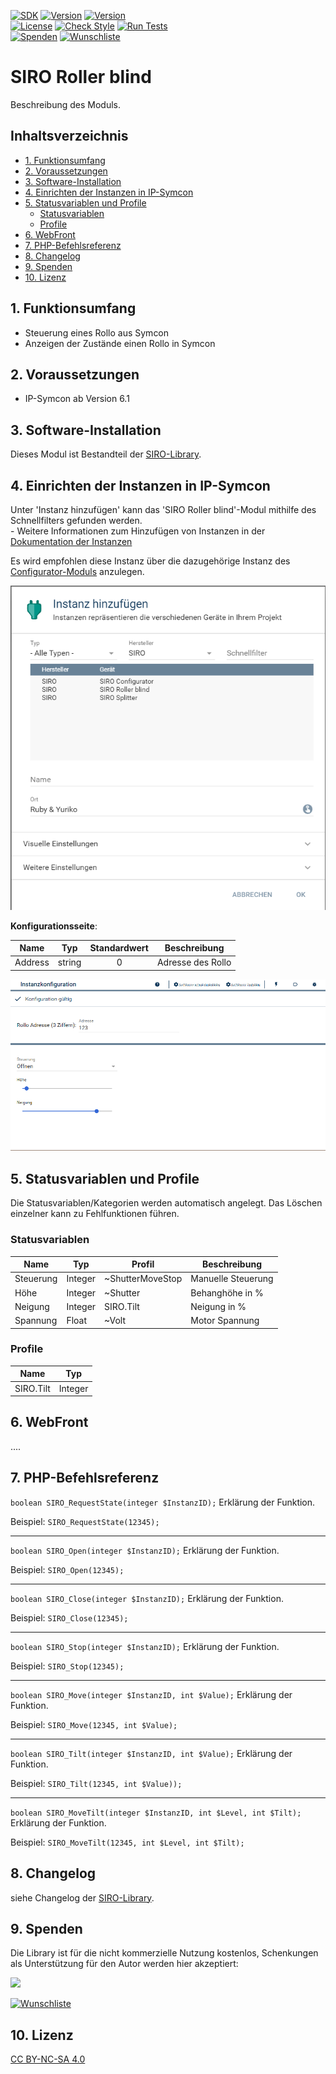 [![SDK](https://img.shields.io/badge/Symcon-PHPModul-red.svg)](https://www.symcon.de/service/dokumentation/entwicklerbereich/sdk-tools/sdk-php/)
[![Version](https://img.shields.io/badge/Modul%20version-1.00-blue.svg)]()
[![Version](https://img.shields.io/badge/Symcon%20Version-6.1%20%3E-green.svg)](https://community.symcon.de/t/ip-symcon-6-1-stable-changelog/40276)  
[![License](https://img.shields.io/badge/License-CC%20BY--NC--SA%204.0-green.svg)](https://creativecommons.org/licenses/by-nc-sa/4.0/)
[![Check Style](https://github.com/Nall-chan/Siro/workflows/Check%20Style/badge.svg)](https://github.com/Nall-chan/Siro/actions) [![Run Tests](https://github.com/Nall-chan/Siro/workflows/Run%20Tests/badge.svg)](https://github.com/Nall-chan/Siro/actions)  
[![Spenden](https://www.paypalobjects.com/de_DE/DE/i/btn/btn_donate_SM.gif)](#9-spenden)
[![Wunschliste](https://img.shields.io/badge/Wunschliste-Amazon-ff69fb.svg)](#9-spenden)  

# SIRO Roller blind <!-- omit in toc -->
Beschreibung des Moduls.

## Inhaltsverzeichnis <!-- omit in toc -->

- [1. Funktionsumfang](#1-funktionsumfang)
- [2. Voraussetzungen](#2-voraussetzungen)
- [3. Software-Installation](#3-software-installation)
- [4. Einrichten der Instanzen in IP-Symcon](#4-einrichten-der-instanzen-in-ip-symcon)
- [5. Statusvariablen und Profile](#5-statusvariablen-und-profile)
  - [Statusvariablen](#statusvariablen)
  - [Profile](#profile)
- [6. WebFront](#6-webfront)
- [7. PHP-Befehlsreferenz](#7-php-befehlsreferenz)
- [8. Changelog](#8-changelog)
- [9. Spenden](#9-spenden)
- [10. Lizenz](#10-lizenz)

## 1. Funktionsumfang

* Steuerung eines Rollo aus Symcon
* Anzeigen der Zustände einen Rollo in Symcon

## 2. Voraussetzungen

- IP-Symcon ab Version 6.1

## 3. Software-Installation

 Dieses Modul ist Bestandteil der [SIRO-Library](../README.md#3-software-installation).    


## 4. Einrichten der Instanzen in IP-Symcon

 Unter 'Instanz hinzufügen' kann das 'SIRO Roller blind'-Modul mithilfe des Schnellfilters gefunden werden.  
	- Weitere Informationen zum Hinzufügen von Instanzen in der [Dokumentation der Instanzen](https://www.symcon.de/service/dokumentation/konzepte/instanzen/#Instanz_hinzufügen)

Es wird empfohlen diese Instanz über die dazugehörige Instanz des [Configurator-Moduls](../SIRO%20Configurator/README.md) anzulegen.  

![Instanzen](../imgs/inst.png) 

__Konfigurationsseite__:

| Name    | Typ    | Standardwert | Beschreibung      |
| ------- | ------ | :----------: | ----------------- |
| Address | string |      0       | Adresse des Rollo |

![Instanzen](../imgs/device.png) 

## 5. Statusvariablen und Profile

Die Statusvariablen/Kategorien werden automatisch angelegt. Das Löschen einzelner kann zu Fehlfunktionen führen.

### Statusvariablen

| Name      | Typ     | Profil           | Beschreibung       |
| --------- | ------- | ---------------- | ------------------ |
| Steuerung | Integer | ~ShutterMoveStop | Manuelle Steuerung |
| Höhe      | Integer | ~Shutter         | Behanghöhe in %    |
| Neigung   | Integer | SIRO.Tilt        | Neigung in %       |
| Spannung  | Float   | ~Volt            | Motor Spannung     |

### Profile

| Name      | Typ     |
| --------- | ------- |
| SIRO.Tilt | Integer |


## 6. WebFront

....

## 7. PHP-Befehlsreferenz

`boolean SIRO_RequestState(integer $InstanzID);`
Erklärung der Funktion.

Beispiel:
`SIRO_RequestState(12345);`

---
`boolean SIRO_Open(integer $InstanzID);`
Erklärung der Funktion.

Beispiel:
`SIRO_Open(12345);`

---
`boolean SIRO_Close(integer $InstanzID);`
Erklärung der Funktion.

Beispiel:
`SIRO_Close(12345);`

---
`boolean SIRO_Stop(integer $InstanzID);`
Erklärung der Funktion.

Beispiel:
`SIRO_Stop(12345);`

---
`boolean SIRO_Move(integer $InstanzID, int $Value);`
Erklärung der Funktion.

Beispiel:
`SIRO_Move(12345, int $Value);`

---
`boolean SIRO_Tilt(integer $InstanzID, int $Value);`
Erklärung der Funktion.

Beispiel:
`SIRO_Tilt(12345, int $Value));`

---
`boolean SIRO_MoveTilt(integer $InstanzID, int $Level, int $Tilt);`
Erklärung der Funktion.

Beispiel:
`SIRO_MoveTilt(12345, int $Level, int $Tilt);`

## 8. Changelog

siehe Changelog der [SIRO-Library](../README.md#2-changelog).   

## 9. Spenden  
  
  Die Library ist für die nicht kommerzielle Nutzung kostenlos, Schenkungen als Unterstützung für den Autor werden hier akzeptiert:  

<a href="https://www.paypal.com/donate?hosted_button_id=G2SLW2MEMQZH2" target="_blank"><img src="https://www.paypalobjects.com/de_DE/DE/i/btn/btn_donate_LG.gif" border="0" /></a>

[![Wunschliste](https://img.shields.io/badge/Wunschliste-Amazon-ff69fb.svg)](https://www.amazon.de/hz/wishlist/ls/YU4AI9AQT9F?ref_=wl_share)

## 10. Lizenz

  [CC BY-NC-SA 4.0](https://creativecommons.org/licenses/by-nc-sa/4.0/)  
